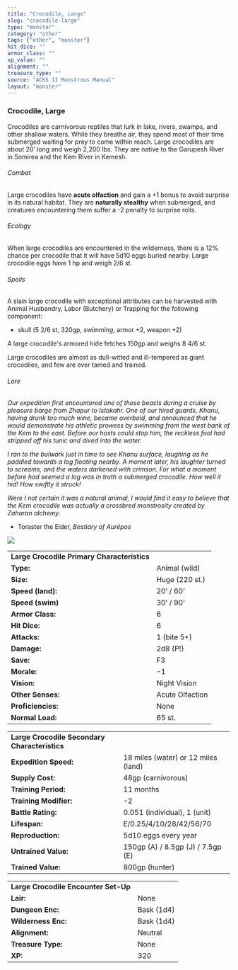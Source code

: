 ```yaml
---
title: "Crocodile, Large"
slug: "crocodile-large"
type: "monster"
category: "other"
tags: ["other", "monster"]
hit_dice: ""
armor_class: ""
xp_value: ""
alignment: ""
treasure_type: ""
source: "ACKS II Monstrous Manual"
layout: "monster"
---
```


### Crocodile, Large

Crocodiles are carnivorous reptiles that lurk in lake, rivers, swamps, and other shallow waters.
While they breathe air, they spend most of their time submerged waiting for prey to come within
reach. Large crocodiles are about 20’ long and weigh 2,200 lbs. They are native to the Garupesh
River in Somirea and the Kem River in Kemesh.

###### Combat

Large crocodiles have **acute olfaction** and gain a +1 bonus to avoid surprise in its natural
habitat. They are **naturally stealthy** when submerged, and creatures encountering them suffer a -2
penalty to surprise rolls.

###### Ecology

When large crocodiles are encountered in the wilderness, there is a 12% chance per crocodile that
it will have 5d10 eggs buried nearby. Large crocodile eggs have 1 hp and weigh 2/6 st.

###### Spoils

A slain large crocodile with exceptional attributes can be harvested with Animal Husbandry, Labor
(Butchery) or Trapping for the following component:

* skull (5 2/6 st, 320gp, *swimming,* armor +2, weapon +2)

A large crocodile's armored hide fetches 150gp and weighs 8 4/6 st.

Large crocodiles are almost as dull-witted and ill-tempered as giant crocodiles, and few are ever
tamed and trained.

###### Lore

*Our expedition first encountered one of these beasts during a cruise by pleasure barge from Zhapur
to Istakahr. One of our hired guards, Khanu, having drunk too much wine, became overbold, and
announced that he would demonstrate his athletic prowess by swimming from the west bank of the Kem
to the east. Before our hosts could stop him, the reckless fool had stripped off his tunic and dived
into the water.*

*I ran to the bulwark just in time to see Khanu surface, laughing as he paddled towards a log
floating nearby. A moment later, his laughter turned to screams, and the waters darkened with
crimson. For what a moment before had seemed a log was in truth a submerged crocodile. How well it
hid! How swiftly it struck!*

*Were I not certain it was a natural animal, I would find it easy to believe that the Kem crocodile
was actually a crossbred monstrosity created by Zaharan alchemy.*

* Toraster the Elder, *Bestiary of Aurëpos*

![](data:image/png;base64...)

|  |  |
| --- | --- |
| **Large Crocodile Primary Characteristics** | |
| **Type:** | Animal (wild) |
| **Size:** | Huge (220 st.) |
| **Speed (land):** | 20’ / 60’ |
| **Speed (swim)** | 30’ / 90’ |
| **Armor Class:** | 6 |
| **Hit Dice:** | 6 |
| **Attacks:** | 1 (bite 5+) |
| **Damage:** | 2d8 {P!} |
| **Save:** | F3 |
| **Morale:** | -1 |
| **Vision:** | Night Vision |
| **Other Senses:** | Acute Olfaction |
| **Proficiencies:** | None |
| **Normal Load:** | 65 st. |

|  |  |
| --- | --- |
| **Large Crocodile Secondary Characteristics** | |
| **Expedition Speed:** | 18 miles (water) or 12 miles (land) |
| **Supply Cost:** | 48gp (carnivorous) |
| **Training Period:** | 11 months |
| **Training Modifier:** | -2 |
| **Battle Rating:** | 0.051 (individual), 1 (unit) |
| **Lifespan:** | E/0.25/4/10/28/42/56/70 |
| **Reproduction:** | 5d10 eggs every year |
| **Untrained Value:** | 150gp (A) / 8.5gp (J) / 7.5gp (E) |
| **Trained Value:** | 800gp (hunter) |

|  |  |
| --- | --- |
| **Large Crocodile Encounter Set-Up** | |
| **Lair:** | None |
| **Dungeon Enc:** | Bask (1d4) |
| **Wilderness Enc:** | Bask (1d4) |
| **Alignment:** | Neutral |
| **Treasure Type:** | None |
| **XP:** | 320 |
